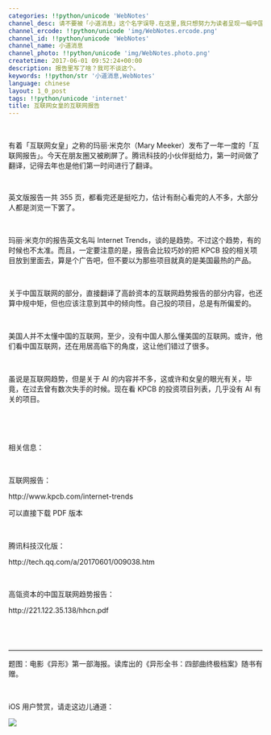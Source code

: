 ```yaml
---
categories: !!python/unicode 'WebNotes'
channel_desc: 请不要被「小道消息」这个名字误导.在这里,我只想努力为读者呈现一幅中国互联网的清明上河图.
channel_ercode: !!python/unicode 'img/WebNotes.ercode.png'
channel_id: !!python/unicode 'WebNotes'
channel_name: 小道消息
channel_photo: !!python/unicode 'img/WebNotes.photo.png'
createtime: 2017-06-01 09:52:24+00:00
description: 报告里写了啥？我可不谈这个。
keywords: !!python/str '小道消息,WebNotes'
language: chinese
layout: 1_0_post
tags: !!python/unicode 'internet'
title: 互联网女皇的互联网报告
---
```

<div class="rich_media_content" id="js_content">
<p>
<br/>
</p>
<p>
         有着「互联网女皇」之称的玛丽·米克尔（Mary Meeker）发布了一年一度的「互联网报告」。今天在朋友圈又被刷屏了。腾讯科技的小伙伴挺给力，第一时间做了翻译，记得去年也是他们第一时间进行了翻译。
        </p>
<p>
<span style="color: rgb(84, 84, 84); font-family: arial, sans-serif; font-size: small; font-variant-ligatures: normal; orphans: 2;  widows: 2; background-color: rgb(255, 255, 255);">
<br/>
</span>
</p>
<p style="orphans: 2; widows: 2; ">
         英文版报告一共 355 页，都看完还是挺吃力，估计有耐心看完的人不多，大部分人都是浏览一下罢了。
        </p>
<p style="orphans: 2; widows: 2; ">
<br/>
</p>
<p style="orphans: 2; widows: 2; ">
         玛丽·米克尔的报告英文名叫 Internet Trends，谈的是趋势。不过这个趋势，有的时候也不太准。而且，一定要注意的是，报告会比较巧妙的把 KPCB 投的相关项目放到里面去，算是个广告吧，但不要以为那些项目就真的是美国最热的产品。
        </p>
<p style="orphans: 2; widows: 2; ">
<br/>
</p>
<p>
         关于中国互联网的部分，直接翻译了高龄资本的互联网趋势报告的部分内容，也还算中规中矩，但也应该注意到其中的倾向性。自己投的项目，总是有所偏爱的。
        </p>
<p>
<br/>
</p>
<p>
         美国人并不太懂中国的互联网，至少，没有中国人那么懂美国的互联网。或许，他们看中国互联网，还在用居高临下的角度，这让他们错过了很多。
        </p>
<p>
<br/>
</p>
<p>
         虽说是互联网趋势，但是关于 AI 的内容并不多，这或许和女皇的眼光有关，毕竟，在过去曾有数次失手的时候。现在看 KPCB 的投资项目列表，几乎没有 AI 有关的项目。
        </p>
<p>
<br/>
</p>
<p>
<br/>
</p>
<p>
         相关信息：
        </p>
<p>
<br/>
</p>
<p>
         互联网报告：
        </p>
<p>
<a>
          http://www.kpcb.com/internet-trends
         </a>
</p>
<p>
         可以直接下载 PDF 版本
        </p>
<p>
<br/>
</p>
<p>
         腾讯科技汉化版：
        </p>
<p>
<a>
          http://tech.qq.com/a/20170601/009038.htm
         </a>
</p>
<p>
<br/>
</p>
<p>
         高瓴资本的中国互联网趋势报告：
        </p>
<p>
<a>
          http://221.122.35.138/hhcn.pdf
         </a>
</p>
<p style="font-family: Lato, Helvetica, Arial, freesans, clean, sans-serif; border: 0px; font-size: 15px; margin-top: 1.5em; margin-bottom: 1.5em; outline: 0px; line-height: 1.5em; color: rgb(51, 51, 51); white-space: normal;">
<br/>
</p>
<hr style="font-family: Lato, Helvetica, Arial, freesans, clean, sans-serif; border-right-width: 0px; border-bottom-width: 0px; border-left-width: 0px; border-top-style: solid; border-top-color: rgb(234, 234, 234); height: 1px; margin-top: 1em; margin-bottom: 1em; color: rgb(51, 51, 51); font-size: 15px; white-space: normal;"/>
<p>
         题图：电影《异形》第一部海报。读库出的《异形全书：四部曲终极档案》随书有赠。
         <br/>
</p>
<p>
<br/>
</p>
<p>
         iOS 用户赞赏，请走这边儿通道：
        </p>
<p>
<img data-ratio="0.5857019810508183" data-s="300,640" data-src="" data-type="jpeg" data-w="1161" src="{{ '/img/ow5rEn8QGlFc95PTicyicjEAtnRibty9cP9Z8t15DKHibnXbzSbVgpddNIJ4yAicyqex7icbNqAmia3wP6wUFl7C2hZcQ.jpeg' | prepend: site.img | replace: '//','/' }}"/>
</p>
<p>
<br/>
</p>
</div>